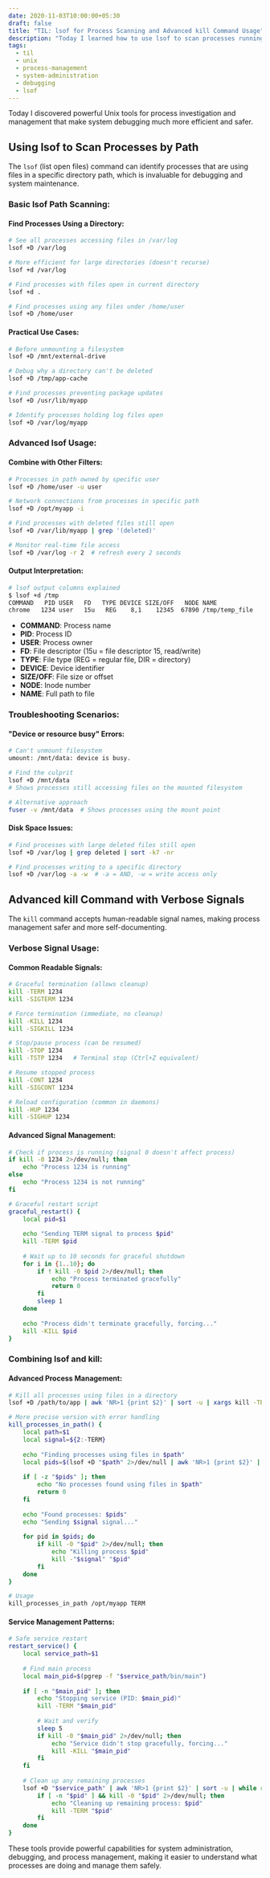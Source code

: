 ```yaml
---
date: 2020-11-03T10:00:00+05:30
draft: false
title: "TIL: lsof for Process Scanning and Advanced kill Command Usage"
description: "Today I learned how to use lsof to scan processes running in specific paths and discovered that the kill command accepts verbose, readable signal names for safer process management."
tags:
  - til
  - unix
  - process-management
  - system-administration
  - debugging
  - lsof
---
```


Today I discovered powerful Unix tools for process investigation and management that make system debugging much more efficient and safer.

## Using lsof to Scan Processes by Path

The `lsof` (list open files) command can identify processes that are using files in a specific directory path, which is invaluable for debugging and system maintenance.

### Basic lsof Path Scanning:

#### **Find Processes Using a Directory:**
```bash
# See all processes accessing files in /var/log
lsof +D /var/log

# More efficient for large directories (doesn't recurse)
lsof +d /var/log

# Find processes with files open in current directory
lsof +d .

# Find processes using any files under /home/user
lsof +D /home/user
```

#### **Practical Use Cases:**
```bash
# Before unmounting a filesystem
lsof +D /mnt/external-drive

# Debug why a directory can't be deleted
lsof +D /tmp/app-cache

# Find processes preventing package updates
lsof +D /usr/lib/myapp

# Identify processes holding log files open
lsof +D /var/log/myapp
```

### Advanced lsof Usage:

#### **Combine with Other Filters:**
```bash
# Processes in path owned by specific user
lsof +D /home/user -u user

# Network connections from processes in specific path
lsof +D /opt/myapp -i

# Find processes with deleted files still open
lsof +D /var/lib/myapp | grep '(deleted)'

# Monitor real-time file access
lsof +D /var/log -r 2  # refresh every 2 seconds
```

#### **Output Interpretation:**
```bash
# lsof output columns explained
$ lsof +d /tmp
COMMAND   PID USER   FD   TYPE DEVICE SIZE/OFF   NODE NAME
chrome   1234 user   15u   REG    8,1    12345  67890 /tmp/temp_file
```

- **COMMAND**: Process name
- **PID**: Process ID  
- **USER**: Process owner
- **FD**: File descriptor (15u = file descriptor 15, read/write)
- **TYPE**: File type (REG = regular file, DIR = directory)
- **DEVICE**: Device identifier
- **SIZE/OFF**: File size or offset
- **NODE**: Inode number
- **NAME**: Full path to file

### Troubleshooting Scenarios:

#### **"Device or resource busy" Errors:**
```bash
# Can't unmount filesystem
umount: /mnt/data: device is busy.

# Find the culprit
lsof +D /mnt/data
# Shows processes still accessing files on the mounted filesystem

# Alternative approach
fuser -v /mnt/data  # Shows processes using the mount point
```

#### **Disk Space Issues:**
```bash
# Find processes with large deleted files still open
lsof +D /var/log | grep deleted | sort -k7 -nr

# Find processes writing to a specific directory
lsof +D /var/log -a -w  # -a = AND, -w = write access only
```

## Advanced kill Command with Verbose Signals

The `kill` command accepts human-readable signal names, making process management safer and more self-documenting.

### Verbose Signal Usage:

#### **Common Readable Signals:**
```bash
# Graceful termination (allows cleanup)
kill -TERM 1234
kill -SIGTERM 1234

# Force termination (immediate, no cleanup)
kill -KILL 1234
kill -SIGKILL 1234

# Stop/pause process (can be resumed)
kill -STOP 1234
kill -TSTP 1234   # Terminal stop (Ctrl+Z equivalent)

# Resume stopped process
kill -CONT 1234
kill -SIGCONT 1234

# Reload configuration (common in daemons)
kill -HUP 1234
kill -SIGHUP 1234
```

#### **Advanced Signal Management:**
```bash
# Check if process is running (signal 0 doesn't affect process)
if kill -0 1234 2>/dev/null; then
    echo "Process 1234 is running"
else
    echo "Process 1234 is not running"
fi

# Graceful restart script
graceful_restart() {
    local pid=$1
    
    echo "Sending TERM signal to process $pid"
    kill -TERM $pid
    
    # Wait up to 10 seconds for graceful shutdown
    for i in {1..10}; do
        if ! kill -0 $pid 2>/dev/null; then
            echo "Process terminated gracefully"
            return 0
        fi
        sleep 1
    done
    
    echo "Process didn't terminate gracefully, forcing..."
    kill -KILL $pid
}
```

### Combining lsof and kill:

#### **Advanced Process Management:**
```bash
# Kill all processes using files in a directory
lsof +D /path/to/app | awk 'NR>1 {print $2}' | sort -u | xargs kill -TERM

# More precise version with error handling
kill_processes_in_path() {
    local path=$1
    local signal=${2:-TERM}
    
    echo "Finding processes using files in $path"
    local pids=$(lsof +D "$path" 2>/dev/null | awk 'NR>1 {print $2}' | sort -u)
    
    if [ -z "$pids" ]; then
        echo "No processes found using files in $path"
        return 0
    fi
    
    echo "Found processes: $pids"
    echo "Sending $signal signal..."
    
    for pid in $pids; do
        if kill -0 "$pid" 2>/dev/null; then
            echo "Killing process $pid"
            kill -"$signal" "$pid"
        fi
    done
}

# Usage
kill_processes_in_path /opt/myapp TERM
```

#### **Service Management Patterns:**
```bash
# Safe service restart
restart_service() {
    local service_path=$1
    
    # Find main process
    local main_pid=$(pgrep -f "$service_path/bin/main")
    
    if [ -n "$main_pid" ]; then
        echo "Stopping service (PID: $main_pid)"
        kill -TERM "$main_pid"
        
        # Wait and verify
        sleep 5
        if kill -0 "$main_pid" 2>/dev/null; then
            echo "Service didn't stop gracefully, forcing..."
            kill -KILL "$main_pid"
        fi
    fi
    
    # Clean up any remaining processes
    lsof +D "$service_path" | awk 'NR>1 {print $2}' | sort -u | while read pid; do
        if [ -n "$pid" ] && kill -0 "$pid" 2>/dev/null; then
            echo "Cleaning up remaining process: $pid"
            kill -TERM "$pid"
        fi
    done
}
```

These tools provide powerful capabilities for system administration, debugging, and process management, making it easier to understand what processes are doing and manage them safely.